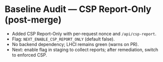 # Baseline Audit — CSP Report-Only (post-merge)
- Added CSP Report-Only with per-request nonce and `/api/csp-report`.
- Flag: `NEXT_ENABLE_CSP_REPORT_ONLY` (default false).
- No backend dependency; LHCI remains green (warns on PR).
- Next: enable flag in staging to collect reports; after remediation, switch to enforced CSP.